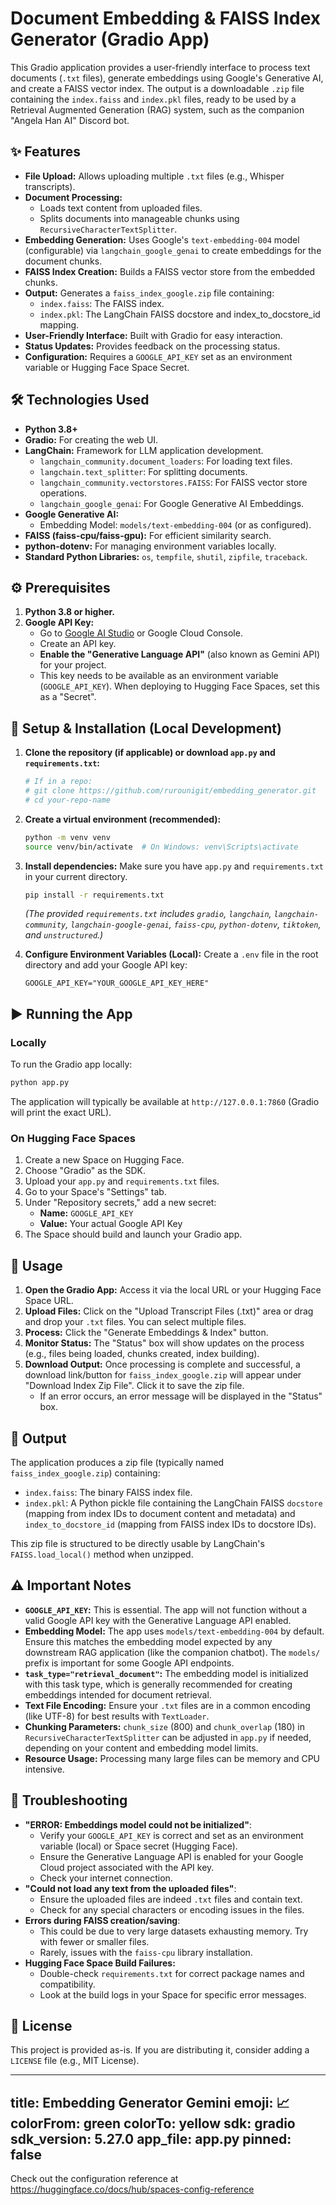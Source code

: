 # Document Embedding & FAISS Index Generator (Gradio App)

This Gradio application provides a user-friendly interface to process text documents (`.txt` files), generate embeddings using Google's Generative AI, and create a FAISS vector index. The output is a downloadable `.zip` file containing the `index.faiss` and `index.pkl` files, ready to be used by a Retrieval Augmented Generation (RAG) system, such as the companion "Angela Han AI" Discord bot.

## ✨ Features

*   **File Upload:** Allows uploading multiple `.txt` files (e.g., Whisper transcripts).
*   **Document Processing:**
    *   Loads text content from uploaded files.
    *   Splits documents into manageable chunks using `RecursiveCharacterTextSplitter`.
*   **Embedding Generation:** Uses Google's `text-embedding-004` model (configurable) via `langchain_google_genai` to create embeddings for the document chunks.
*   **FAISS Index Creation:** Builds a FAISS vector store from the embedded chunks.
*   **Output:** Generates a `faiss_index_google.zip` file containing:
    *   `index.faiss`: The FAISS index.
    *   `index.pkl`: The LangChain FAISS docstore and index_to_docstore_id mapping.
*   **User-Friendly Interface:** Built with Gradio for easy interaction.
*   **Status Updates:** Provides feedback on the processing status.
*   **Configuration:** Requires a `GOOGLE_API_KEY` set as an environment variable or Hugging Face Space Secret.

## 🛠️ Technologies Used

*   **Python 3.8+**
*   **Gradio:** For creating the web UI.
*   **LangChain:** Framework for LLM application development.
    *   `langchain_community.document_loaders`: For loading text files.
    *   `langchain.text_splitter`: For splitting documents.
    *   `langchain_community.vectorstores.FAISS`: For FAISS vector store operations.
    *   `langchain_google_genai`: For Google Generative AI Embeddings.
*   **Google Generative AI:**
    *   Embedding Model: `models/text-embedding-004` (or as configured).
*   **FAISS (faiss-cpu/faiss-gpu):** For efficient similarity search.
*   **python-dotenv:** For managing environment variables locally.
*   **Standard Python Libraries:** `os`, `tempfile`, `shutil`, `zipfile`, `traceback`.

## ⚙️ Prerequisites

1.  **Python 3.8 or higher.**
2.  **Google API Key:**
    *   Go to [Google AI Studio](https://aistudio.google.com/app/apikey) or Google Cloud Console.
    *   Create an API key.
    *   **Enable the "Generative Language API"** (also known as Gemini API) for your project.
    *   This key needs to be available as an environment variable (`GOOGLE_API_KEY`). When deploying to Hugging Face Spaces, set this as a "Secret".

## 🚀 Setup & Installation (Local Development)

1.  **Clone the repository (if applicable) or download `app.py` and `requirements.txt`:**
    ```bash
    # If in a repo:
    # git clone https://github.com/rurounigit/embedding_generator.git
    # cd your-repo-name
    ```

2.  **Create a virtual environment (recommended):**
    ```bash
    python -m venv venv
    source venv/bin/activate  # On Windows: venv\Scripts\activate
    ```

3.  **Install dependencies:**
    Make sure you have `app.py` and `requirements.txt` in your current directory.
    ```bash
    pip install -r requirements.txt
    ```
    *(The provided `requirements.txt` includes `gradio`, `langchain`, `langchain-community`, `langchain-google-genai`, `faiss-cpu`, `python-dotenv`, `tiktoken`, and `unstructured`.)*

4.  **Configure Environment Variables (Local):**
    Create a `.env` file in the root directory and add your Google API key:
    ```env
    GOOGLE_API_KEY="YOUR_GOOGLE_API_KEY_HERE"
    ```

## ▶️ Running the App

### Locally
To run the Gradio app locally:
```bash
python app.py
```
The application will typically be available at `http://127.0.0.1:7860` (Gradio will print the exact URL).

### On Hugging Face Spaces
1.  Create a new Space on Hugging Face.
2.  Choose "Gradio" as the SDK.
3.  Upload your `app.py` and `requirements.txt` files.
4.  Go to your Space's "Settings" tab.
5.  Under "Repository secrets," add a new secret:
    *   **Name:** `GOOGLE_API_KEY`
    *   **Value:** Your actual Google API Key
6.  The Space should build and launch your Gradio app.

## 💬 Usage

1.  **Open the Gradio App:** Access it via the local URL or your Hugging Face Space URL.
2.  **Upload Files:** Click on the "Upload Transcript Files (.txt)" area or drag and drop your `.txt` files. You can select multiple files.
3.  **Process:** Click the "Generate Embeddings & Index" button.
4.  **Monitor Status:** The "Status" box will show updates on the process (e.g., files being loaded, chunks created, index building).
5.  **Download Output:** Once processing is complete and successful, a download link/button for `faiss_index_google.zip` will appear under "Download Index Zip File". Click it to save the zip file.
    *   If an error occurs, an error message will be displayed in the "Status" box.

## 📁 Output

The application produces a zip file (typically named `faiss_index_google.zip`) containing:

*   `index.faiss`: The binary FAISS index file.
*   `index.pkl`: A Python pickle file containing the LangChain FAISS `docstore` (mapping from index IDs to document content and metadata) and `index_to_docstore_id` (mapping from FAISS index IDs to docstore IDs).

This zip file is structured to be directly usable by LangChain's `FAISS.load_local()` method when unzipped.

## ⚠️ Important Notes

*   **`GOOGLE_API_KEY`:** This is essential. The app will not function without a valid Google API key with the Generative Language API enabled.
*   **Embedding Model:** The app uses `models/text-embedding-004` by default. Ensure this matches the embedding model expected by any downstream RAG application (like the companion chatbot). The `models/` prefix is important for some Google API endpoints.
*   **`task_type="retrieval_document"`:** The embedding model is initialized with this task type, which is generally recommended for creating embeddings intended for document retrieval.
*   **Text File Encoding:** Ensure your `.txt` files are in a common encoding (like UTF-8) for best results with `TextLoader`.
*   **Chunking Parameters:** `chunk_size` (800) and `chunk_overlap` (180) in `RecursiveCharacterTextSplitter` can be adjusted in `app.py` if needed, depending on your content and embedding model limits.
*   **Resource Usage:** Processing many large files can be memory and CPU intensive.

## 🔧 Troubleshooting

*   **"ERROR: Embeddings model could not be initialized"**:
    *   Verify your `GOOGLE_API_KEY` is correct and set as an environment variable (local) or Space secret (Hugging Face).
    *   Ensure the Generative Language API is enabled for your Google Cloud project associated with the API key.
    *   Check your internet connection.
*   **"Could not load any text from the uploaded files"**:
    *   Ensure the uploaded files are indeed `.txt` files and contain text.
    *   Check for any special characters or encoding issues in the files.
*   **Errors during FAISS creation/saving**:
    *   This could be due to very large datasets exhausting memory. Try with fewer or smaller files.
    *   Rarely, issues with the `faiss-cpu` library installation.
*   **Hugging Face Space Build Failures:**
    *   Double-check `requirements.txt` for correct package names and compatibility.
    *   Look at the build logs in your Space for specific error messages.

## 📄 License

This project is provided as-is. If you are distributing it, consider adding a `LICENSE` file (e.g., MIT License).


---
title: Embedding Generator Gemini
emoji: 📈
colorFrom: green
colorTo: yellow
sdk: gradio
sdk_version: 5.27.0
app_file: app.py
pinned: false
---

Check out the configuration reference at https://huggingface.co/docs/hub/spaces-config-reference
